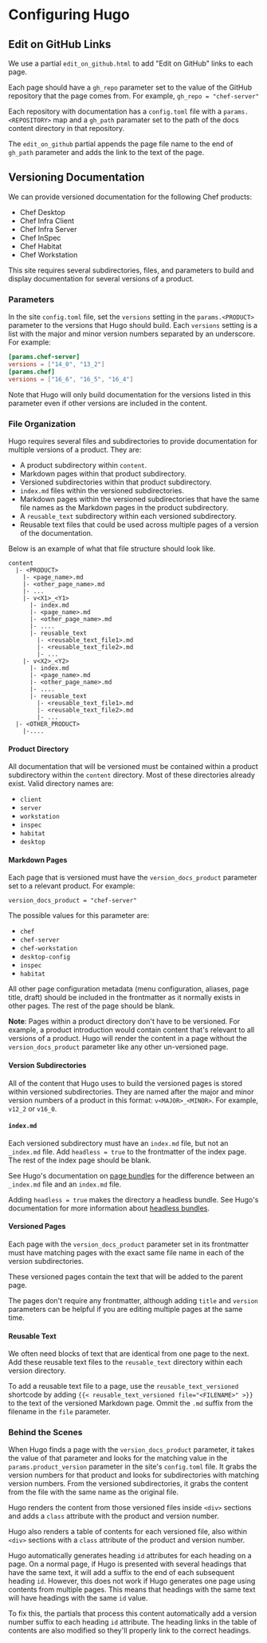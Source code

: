 # Configuring Hugo

## Edit on GitHub Links

We use a partial `edit_on_github.html` to add "Edit on GitHub" links to each page.

Each page should have a `gh_repo` parameter set to the value of the GitHub repository
that the page comes from. For example, `gh_repo = "chef-server"`

Each repository with documentation has a `config.toml` file with a `params.<REPOSITORY>`
map and a `gh_path` paramater set to the path of the docs content directory in
that repository.

The `edit_on_github` partial appends the page file name to the end of `gh_path`
parameter and adds the link to the text of the page.

## Versioning Documentation

We can provide versioned documentation for the following Chef products:

- Chef Desktop
- Chef Infra Client
- Chef Infra Server
- Chef InSpec
- Chef Habitat
- Chef Workstation

This site requires several subdirectories, files, and parameters to build and display
documentation for several versions of a product.

### Parameters

In the site `config.toml` file, set the `versions` setting in the `params.<PRODUCT>` parameter to the
versions that Hugo should build. Each `versions` setting
is a list with the major and minor version numbers separated by an underscore.
For example:

```toml
[params.chef-server]
versions = ["14_0", "13_2"]
[params.chef]
versions = ["16_6", "16_5", "16_4"]
```

Note that Hugo will only build documentation for the versions listed in this parameter
even if other versions are included in the content.

### File Organization

Hugo requires several files and subdirectories to provide
documentation for multiple versions of a product. They are:

- A product subdirectory within `content`.
- Markdown pages within that product subdirectory.
- Versioned subdirectories within that product subdirectory.
- `index.md` files within the versioned subdirectories.
- Markdown pages within the versioned subdirectories that have the same file names
  as the Markdown pages in the product subdirectory.
- A `reusable_text` subdirectory within each versioned subdirectory.
- Reusable text files that could be used across multiple pages of a version of the
  documentation.

Below is an example of what that file structure should look like.

```none
content
  |- <PRODUCT>
    |- <page_name>.md
    |- <other_page_name>.md
    |- ...
    |- v<X1>_<Y1>
      |- index.md
      |- <page_name>.md
      |- <other_page_name>.md
      |- ....
      |- reusable_text
        |- <reusable_text_file1>.md
        |- <reusable_text_file2>.md
        |- ...
    |- v<X2>_<Y2>
      |- index.md
      |- <page_name>.md
      |- <other_page_name>.md
      |- ....
      |- reusable_text
        |- <reusable_text_file1>.md
        |- <reusable_text_file2>.md
        |- ...
  |- <OTHER_PRODUCT>
    |-....
```

#### Product Directory

All documentation that will be versioned must be contained within a product subdirectory
within the `content` directory. Most of these directories already exist. Valid directory
names are:

- `client`
- `server`
- `workstation`
- `inspec`
- `habitat`
- `desktop`

#### Markdown Pages

Each page that is versioned must have the `version_docs_product` parameter set to
a relevant product. For example:

`version_docs_product = "chef-server"`

The possible values for this parameter are:

- `chef`
- `chef-server`
- `chef-workstation`
- `desktop-config`
- `inspec`
- `habitat`

All other page configuration metadata (menu configuration, aliases, page title, draft)
should be included in the frontmatter as it normally exists in other pages. The
rest of the page should be blank.

**Note**: Pages within a product directory don't have to be versioned. For example,
a product introduction would contain content that's relevant to all versions of a product.
Hugo will render the content in a page without the `version_docs_product` parameter
like any other un-versioned page.

#### Version Subdirectories

All of the content that Hugo uses to build the versioned pages is stored within versioned
subdirectories. They are named after the major and minor version
numbers of a product in this format: `v<MAJOR>_<MINOR>`. For example, `v12_2` or `v16_0`.

#### `index.md`

Each versioned subdirectory must have an `index.md` file, but not an `_index.md` file.
Add `headless = true` to the frontmatter of the index page. The rest of the index page
should be blank.

See Hugo's documentation on [page bundles](https://gohugo.io/content-management/page-bundles/)
for the difference between an `_index.md` file and an `index.md` file.

Adding `headless = true` makes the directory a headless bundle. See Hugo's documentation
for more information about [headless bundles](https://gohugo.io/content-management/page-bundles/#headless-bundle).

#### Versioned Pages

Each page with the `version_docs_product` parameter set in its frontmatter must have
matching pages with the exact same file name in each of the version subdirectories.

These versioned pages contain the text that will be added to the parent page.

The pages don't require any frontmatter, although adding `title` and `version` parameters
can be helpful if you are editing multiple pages at the same time.

#### Reusable Text

We often need blocks of text that are identical from one page to the next. Add
these reusable text files to the `reusable_text` directory within each version
directory.

To add a reusable text file to a page, use the `reusable_text_versioned` shortcode by adding
`{{< reusable_text_versioned file="<FILENAME>" >}}` to the text of the versioned Markdown page.
Ommit the `.md` suffix from the filename in the `file` parameter.

### Behind the Scenes

When Hugo finds a page with the `version_docs_product` parameter, it takes the
value of that parameter and looks for the matching value in the `params.product_version`
parameter in the site's `config.toml` file. It grabs the version numbers for that product
and looks for subdirectories with matching version numbers. From the versioned
subdirectories, it grabs the content from the file with the same name as the original file.

Hugo renders the content from those versioned files inside `<div>` sections and adds
a `class` attribute with the product and version number.

Hugo also renders a table of contents for each versioned file, also within `<div>`
sections with a `class` attribute of the product and version number.

Hugo automatically generates heading `id` attributes for each heading on a page.
On a normal page, if Hugo is presented with several headings that have the same
text, it will add a suffix to the end of each subsequent heading `id`. However,
this does not work if Hugo generates one page using contents from multiple pages.
This means that headings with the same text will have headings with the same `id`
value.

To fix this, the partials that process this content automatically add a version
number suffix to each heading `id` attribute. The heading links in the table of
contents are also modified so they'll properly link to the correct headings.
